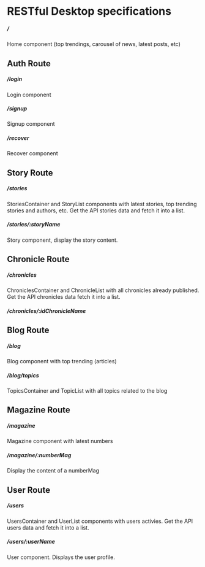 
# RESTful Desktop specifications

##### /
Home component (top trendings, carousel of news, latest posts, etc)

## Auth Route

##### /login
Login component

##### /signup
Signup component

##### /recover
Recover component

## Story Route

##### /stories
StoriesContainer and StoryList components with latest stories, top trending stories and authors, etc. Get the API stories data and fetch it into a list.

##### /stories/:storyName
Story component, display the story content.

## Chronicle Route

##### /chronicles
ChroniclesContainer and ChronicleList with all chronicles already published. Get the API chronicles data fetch it into a list.

##### /chronicles/:idChronicleName

## Blog Route

##### /blog
Blog component with top trending (articles)

##### /blog/topics
TopicsContainer and TopicList with all topics related to the blog

## Magazine Route

##### /magazine
Magazine component with latest numbers

##### /magazine/:numberMag
Display the content of a numberMag

## User Route

##### /users
UsersContainer and UserList components with users activies. Get the API users data and fetch it into a list.

##### /users/:userName
User component. Displays the user profile.
